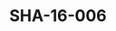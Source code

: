 ---
pid: SHA-16-006
title: SHA-16-006
language: ar
collection: شرحبيل احمد
original_label: 
rights: شرحبيل احمد
location_of_original: شرحبيل احمد
photographer_or_studio: 
scanned_from: photograph 10 by 14.7
_date: '2005'
location: بريطانيا، لندن
description: 'شرحبيل احمد بالعود وشخصان اخران '
additional_notes: 
permission_display: 'yes'
on_server: 'no'
on_website: 'no'
permalink: "/archive/ar/sha-16-006.html"
layout: photo-page
---
